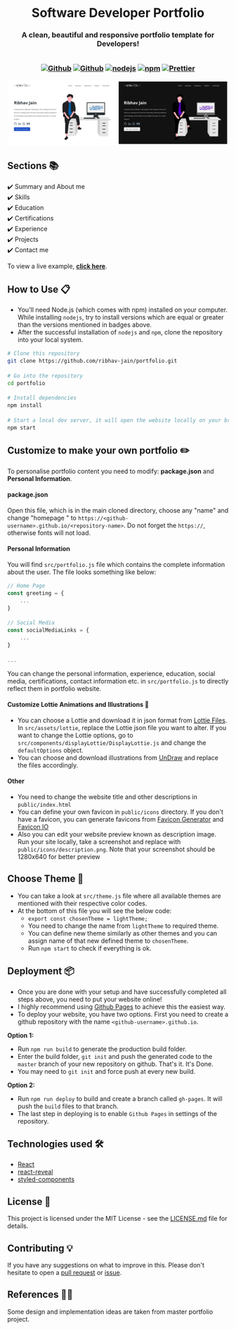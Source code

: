 <h1 align="center"> Software Developer Portfolio </h1>

<h3 align="center"> A clean, beautiful and responsive portfolio template for Developers! <br><br>

[![Github](https://img.shields.io/github/license/ribhav-jain/portfolio)](https://github.com/ribhav-jain/portfolio/blob/master/LICENSE)
[![Github](https://img.shields.io/badge/build-passing-brightgreen)](https://github.com/ribhav-jain/portfolio)
[![nodejs](https://img.shields.io/badge/node-16.13.2-orange)](https://nodejs.org)
[![npm](https://img.shields.io/badge/npm-8.3.2-blue)](https://www.npmjs.com)
[![Prettier](https://img.shields.io/badge/code%20style-prettier-ff69b4)](https://github.com/prettier/prettier)

</h3>

<p align="center"> 
  <a href="https://ribhav-jain.github.io/portfolio" target="_blank">
   <img src="images/portfolio_theme.png"></img>
  </a>
</p>

## Sections 📚

✔️ Summary and About me\
✔️ Skills\
✔️ Education\
✔️ Certifications\
✔️ Experience\
✔️ Projects\
✔️ Contact me

To view a live example, **[click here](https://ribhav-jain.github.io/portfolio/)**.

## How to Use 📋

- You'll need Node.js (which comes with npm) installed on your computer. While installing `nodejs`, try to install versions which are equal or greater than the versions mentioned in badges above.
- After the successful installation of `nodejs` and `npm`, clone the repository into your local system.

```bash
# Clone this repository
git clone https://github.com/ribhav-jain/portfolio.git

# Go into the repository
cd portfolio

# Install dependencies
npm install

# Start a local dev server, it will open the website locally on your browser
npm start
```

## Customize to make your own portfolio ✏️

To personalise portfolio content you need to modify: **package.json** and **Personal Information**.

#### package.json

Open this file, which is in the main cloned directory, choose any "name" and change "homepage " to `https://<github-username>.github.io/<repository-name>`. Do not forget the `https://`, otherwise fonts will not load.

#### Personal Information

You will find `src/portfolio.js` file which contains the complete information about the user. The file looks something like below:

```javascript
// Home Page
const greeting = {
    ...
}

// Social Media
const socialMediaLinks = {
    ...
}

...
```

You can change the personal information, experience, education, social media, certifications, contact information etc. in `src/portfolio.js` to directly reflect them in portfolio website.

#### Customize Lottie Animations and Illustrations 🍥

- You can choose a Lottie and download it in json format from [Lottie Files](https://lottiefiles.com/). In `src/assets/lottie`, replace the Lottie json file you want to alter. If you want to change the Lottie options, go to `src/components/displayLottie/DisplayLottie.js` and change the `defaultOptions` object.
- You can choose and download illustrations from [UnDraw](https://undraw.co/) and replace the files accordingly.

#### Other

- You need to change the website title and other descriptions in `public/index.html`
- You can define your own favicon in `public/icons` directory. If you don't have a favicon, you can generate favicons from [Favicon Generator](https://www.favicon-generator.org/) and [Favicon IO](https://favicon.io/)
- Also you can edit your website preview known as description image. Run your site locally, take a screenshot and replace with `public/icons/description.png`. Note that your screenshot should be 1280x640 for better preview

## Choose Theme 🌈

- You can take a look at `src/theme.js` file where all available themes are mentioned with their respective color codes.
- At the bottom of this file you will see the below code:
  - `export const chosenTheme = lightTheme;`
  - You need to change the name from `lightTheme` to required theme.
  - You can define new theme similarly as other themes and you can assign name of that new defined theme to `chosenTheme`.
  - Run `npm start` to check if everything is ok.

## Deployment 📦

- Once you are done with your setup and have successfully completed all steps above, you need to put your website online!
- I highly recommend using [Github Pages](https://pages.github.com/) to achieve this the easiest way.
- To deploy your website, you have two options. First you need to create a github repository with the name `<github-username>.github.io`.

**Option 1:**

- Run `npm run build` to generate the production build folder.
- Enter the build folder, `git init` and push the generated code to the `master` branch of your new repository on github. That's it. It's Done.
- You may need to `git init` and force push at every new build.

**Option 2:**

- Run `npm run deploy` to build and create a branch called `gh-pages`. It will push the `build` files to that branch.
- The last step in deploying is to enable `Github Pages` in settings of the repository.

## Technologies used 🛠️

- [React](https://reactjs.org/)
- [react-reveal](https://www.react-reveal.com/)
- [styled-components](https://styled-components.com/)

## License 📄

This project is licensed under the MIT License - see the [LICENSE.md](./LICENSE) file for details.

## Contributing 💡

If you have any suggestions on what to improve in this. Please don't hesitate to open a [pull request](https://github.com/ribhav-jain/portfolio/pulls) or [issue](https://github.com/ribhav-jain/portfolio/issues).

## References 👏🏻

Some design and implementation ideas are taken from master portfolio project.
